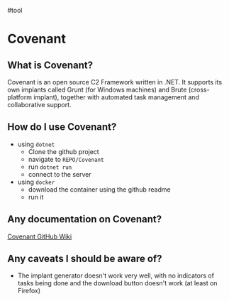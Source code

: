 #tool

# Covenant
## What is Covenant?
Covenant is an open source C2 Framework written in .NET. It supports its own implants called Grunt (for Windows machines) and Brute (cross-platform implant), together with automated task management and collaborative support.

## How do I use Covenant?
* using `dotnet`
	* Clone the github project
	* navigate to `REPO/Covenant`
	* run `dotnet run`
	* connect to the server
* using `docker`
	* download the container using the github readme
	* run it

## Any documentation on Covenant?
[Covenant GitHub Wiki](https://github.com/cobbr/Covenant/wiki)

## Any caveats I should be aware of?
* The implant generator doesn't work very well, with no indicators of tasks being done and the download button doesn't work (at least on Firefox)
